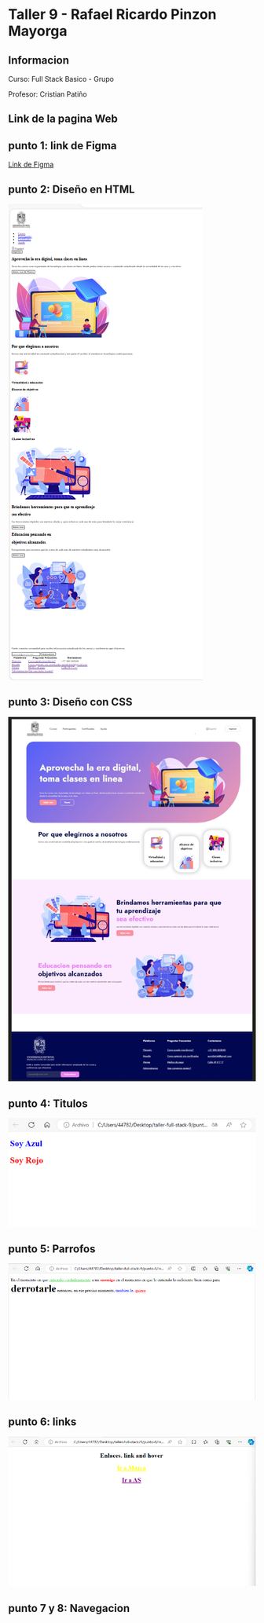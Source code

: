 <h1>Taller 9 - Rafael Ricardo Pinzon Mayorga</h1>

<h2>Informacion</h2>
<p>Curso: Full Stack Basico - Grupo</p> 
<p>Profesor: Cristian Patiño </p>

<h2>Link de la pagina Web</h2>


<h2>punto 1: link de Figma</h2>
<a href="https://www.figma.com/file/0zJZSrAl7abzaQrV1LfJUg/Rafael-Ricardo-Pinzon?type=design&node-id=0%3A1&mode=design&t=WQGNgze1it6hbqWW-1">Link de Figma</a>

<h2>punto 2: Diseño en HTML</h2>
<img src="./public/images/Punto-2.png" alt="punto 2">

<h2>punto 3: Diseño con CSS</h2>
<img src="./public/images/punto-3.png" alt="punto 3">

<h2>punto 4: Titulos</h2>
<img src="./public/images/punto-4.png" alt="punto 4"> 

<h2>punto 5: Parrofos </h2>
<img src="./public/images/punto-5.png"
alt="punto 5">

<h2>punto 6: links </h2>
<img src="./public/images/punto-6.png"
alt="punto 6">

<h2>punto 7 y 8: Navegacion</h2>
<img src="./public/images/punto-7-8.png"
alt="punto 7 y 8>

<h2>punto 9: Tablas</h2>
